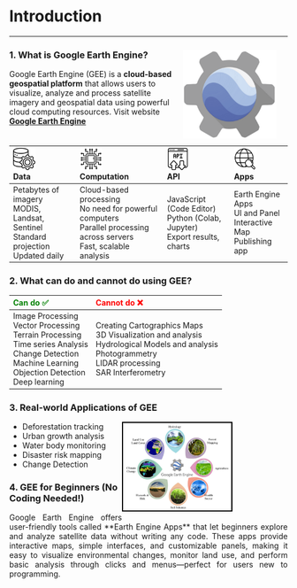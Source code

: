# Introduction
---
<div style="float:right; padding:10px; margin-right:10px; margin-top:0px"><img src= "../images/earth-engine-logo.png" title="earth-engine-logo" width="170px" /></div>

### 1. What is Google Earth Engine?
Google Earth Engine (GEE)  is a **cloud-based geospatial platform** that allows users to visualize, analyze and process satellite imagery and geospatial data using powerful cloud computing resources. Visit website [**Google Earth Engine**](https://earthengine.google.com/)

| <img src="../images/intro/data.png" width="40"><br>**Data** | <img src="../images/intro/computation.png" width="40"><br>**Computation** | <img src="../images/intro/api.png" width="40"><br>**API** | <img src="../images/intro/app.png" width="40"><br>**Apps** |
| :------------ | :-------------- | :------------- | :------------- |
| Petabytes of imagery <br> MODIS, Landsat, Sentinel <br>  Standard projection <br> Updated daily | Cloud-based processing <br> No need for powerful computers <br> Parallel processing across servers <br> Fast, scalable analysis | JavaScript (Code Editor) <br> Python (Colab, Jupyter) <br> Export results, charts | Earth Engine Apps <br> UI and Panel <br> Interactive Map <br> Publishing app |

### 2. What can do and cannot do using GEE?
| <span style="color:green; font-weight:bold">Can do ✅</span> | <span style="color:red; font-weight:bold">Cannot do ❌</span> |
| :------------ | :-------------- | 
|Image Processing <br> Vector Processing <br> Terrain Processing <br> Time series Analysis <br> Change Detection <br> Machine Learning <br> Objection Detection <br> Deep learning | Creating Cartographics Maps <br> 3D Visualization and analysis <br> Hydrological Models and analysis <br> Photogrammetry <br> LIDAR processing <br> SAR Interferometry |


### 3. Real-world Applications of GEE
<div style="float:right; margin-right:100px;"><img src= "../images/intro/usage.png" title="earth-engine-logo" width="200px" /></div>

- Deforestation tracking  
- Urban growth analysis  
- Water body monitoring  
- Disaster risk mapping
- Change Detection

### 4. GEE for Beginners (No Coding Needed!)
<p style="text-align: justify;">
Google Earth Engine offers user-friendly tools called **Earth Engine Apps** that let beginners explore and analyze satellite data without writing any code. These apps provide interactive maps, simple interfaces, and customizable panels, making it easy to visualize environmental changes, monitor land use, and perform basic analysis through clicks and menus—perfect for users new to programming.
</p>


<div style="padding:10px">&nbsp;</div>
